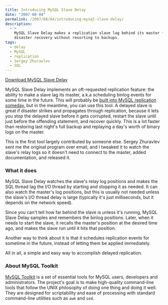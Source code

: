 ```yaml
---
title: Introducing MySQL Slave Delay
date: "2007-08-04"
permalink: /2007/08/04/introducing-mysql-slave-delay/
description:
  - >
    MySQL Slave Delay makes a replication slave lag behind its master for quick
    disaster recovery without resorting to backups.
tags:
  - delay
  - MySQL
  - replication
  - Sergey Zhuravlev
  - SQL
---
```

<p class="download">
  <a href="http://code.google.com/p/maatkit/">Download MySQL Slave Delay</a>
</p>

MySQL Slave Delay implements an oft-requested replication feature: the ability to make a slave lag its master, a.k.a scheduling binlog events for some time in the future. This will probably be [built into MySQL replication someday][1], but in the meantime, you can use this tool. A delayed slave is great if disaster strikes and propagates through replication, because it lets you stop the delayed slave before it gets corrupted, restart the slave until just before the offending statement, and recover quickly. This is a lot faster than restoring last night's full backup and replaying a day's worth of binary logs on the master.

This is the first tool largely contributed by someone else. Sergey Zhuravlev sent me the original program over email, and I tweaked it to watch the slave's relay logs so it doesn't need to connect to the master, added documentation, and released it.

### What it does

MySQL Slave Delay watches the slave's relay log positions and makes the SQL thread lag the I/O thread by starting and stopping it as needed. It can also watch the master's log positions, but this is usually not needed unless the slave's I/O thread delay is large (typically it's just milliseconds, but it depends on the network speed).

Since you can't tell how far behind the slave is unless it's running, MySQL Slave Delay samples and remembers the binlog positions. Later, when it needs to start the slave, it recalls the master's position at the desired time ago, and makes the slave run until it hits that position.

Another way to think about it is that it schedules replication events for sometime in the future, instead of letting them be applied immediately.

All in all, a simple and easy way to accomplish delayed replication.

### About MySQL Toolkit

[MySQL Toolkit][2] is a set of essential tools for MySQL users, developers and administrators. The project's goal is to make high-quality command-line tools that follow the UNIX philosophy of doing one thing and doing it well. They are designed for scriptability and ease of processing with standard command-line utilities such as `awk` and `sed`.

 [1]: http://bugs.mysql.com/bug.php?id=28760
 [2]: http://code.google.com/p/maatkit
